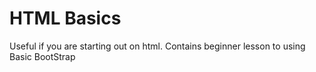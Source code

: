 # HTML Basics

Useful if you are starting out on html.
Contains beginner lesson to using Basic BootStrap
